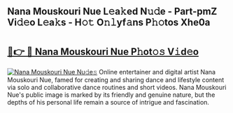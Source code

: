 ## Nana Mouskouri Nue L𝚎a𝚔ed N𝚞𝚍e - Part-pmZ Vi𝚍𝚎o L𝚎a𝚔s - H𝚘𝚝 O𝚗𝚕yf𝚊ns P𝚑𝚘tos Xhe0a

# <h2><a href="http://kf63pq5.oniu.top/?m=Nana+Mouskouri+Nue">🔗👉 🔴 Nana Mouskouri Nue P𝚑ot𝚘𝚜 V𝚒d𝚎o</a></h2>

[![Nana Mouskouri Nue Nu𝚍e𝚜](https://i.imgur.com/0qMVB7G.gif)](http://kf63pq5.oniu.top/?m=Nana+Mouskouri+Nue)
Online entertainer and digital artist Nana Mouskouri Nue, famed for creating and sharing dance and lifestyle content via solo and collaborative dance routines and short videos. Nana Mouskouri Nue's public image is marked by its friendly and genuine nature, but the depths of his personal life remain a source of intrigue and fascination.  
